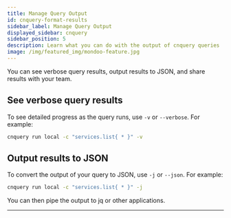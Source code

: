 ```yaml
---
title: Manage Query Output
id: cnquery-format-results
sidebar_label: Manage Query Output
displayed_sidebar: cnquery
sidebar_position: 5
description: Learn what you can do with the output of cnquery queries
image: /img/featured_img/mondoo-feature.jpg
---
```


You can see verbose query results, output results to JSON, and share results with your team.

## See verbose query results​

To see detailed progress as the query runs, use `-v` or `--verbose`. For example:

```bash
cnquery run local -c "services.list{ * }" -v
```

## Output results to JSON​

To convert the output of your query to JSON, use `-j` or `--json`. For example:

```bash
cnquery run local -c "services.list{ * }" -j
```

You can then pipe the output to jq or other applications.

---
